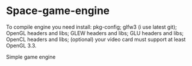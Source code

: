 Space-game-engine
=======================

To compile engine you need install: 
pkg-config;
glfw3 (i use latest git);
OpenGL headers and libs;
GLEW headers and libs;
GLU headers and libs;
OpenCL headers and libs; (optional)
your video card must support at least OpenGL 3.3.

Simple game engine
